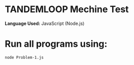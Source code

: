 # TANDEMLOOP Mechine Test

**Language Used:** JavaScript (Node.js)


# Run all programs using:

```bash
node Problem-1.js
